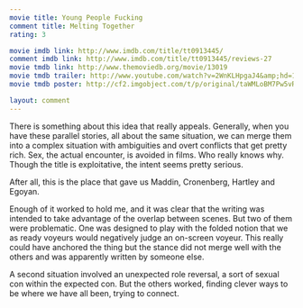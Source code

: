 ```yaml
---
movie title: Young People Fucking
comment title: Melting Together
rating: 3

movie imdb link: http://www.imdb.com/title/tt0913445/
comment imdb link: http://www.imdb.com/title/tt0913445/reviews-27
movie tmdb link: http://www.themoviedb.org/movie/13019
movie tmdb trailer: http://www.youtube.com/watch?v=2WnKLHpgaJ4&amp;hd=1
movie tmdb poster: http://cf2.imgobject.com/t/p/original/taWMLoBM7Pw5vRfMYrxwYi0aWCr.jpg

layout: comment
---
```


There is something about this idea that really appeals. Generally, when you have these parallel stories, all about the same situation, we can merge them into a complex situation with ambiguities and overt conflicts that get pretty rich. Sex, the actual encounter, is avoided in films. Who really knows why. Though the title is exploitative, the intent seems pretty serious. 

After all, this is the place that gave us Maddin, Cronenberg, Hartley and Egoyan.

Enough of it worked to hold me, and it was clear that the writing was intended to take advantage of the overlap between scenes. But two of them were problematic. One was designed to play with the folded notion that we as ready voyeurs would negatively judge an on-screen voyeur. This really could have anchored the thing but the stance did not merge well with the others and was apparently written by someone else.

A second situation involved an unexpected role reversal, a sort of sexual con within the expected con. But the others worked, finding clever ways to be where we have all been, trying to connect.